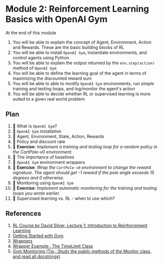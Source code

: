 # Module 2: Reinforcement Learning Basics with OpenAI Gym

At the end of this module

1. You will be able to explain the concept of Agent, Environment, Action and Rewards. These are the basic
building blocks of RL
2. You will be able to install `OpenAI Gym`, instantiate environments, and control agents using Python
3. You will be able to explain the output returned by the `env.step(action)` method of `OpenAI Gym`
4. You will be able to define the learning goal of the agent in terms of maximizing the discounted reward sum
5. You will be able to able to modify `OpenAI Gym` environments, run simple training and testing loops, and 
log/monitor the agent's action
5. You will be able to decide whether RL or supervised learning is more suited to a given real world problem

## Plan

1. :movie_camera: What is `OpenAI Gym`?
2. :movie_camera: `OpenAI Gym` installation
3. :movie_camera: Agent, Environment, State, Action, Rewards
4. :movie_camera: Policy and discount rate
5. :pencil: **Exercise**: *Implement a training and testing loop for a random policy in the CartPole-v0 environment.*
6. :movie_camera: The importance of baselines
7. :movie_camera: `OpenAI Gym` environment wrappers
8. :pencil: **Exercise**: *Wrap the `CartPole-v0` environment to change the reward signature. The agent should get -1 reward if the
pole angle exceeds 15 degrees and 0 otherwise.*
9. :movie_camera: Monitoring using `OpenAI Gym`
10. :pencil: **Exercise**: *Implement automatic monitoring for the training and testing loops you wrote earlier.*
11. :movie_camera: Supervised learning vs. RL - when to use which?

## References

1. [RL Course by David Silver, Lecture 1: Introduction to Reinforcement Learning](https://www.youtube.com/watch?v=2pWv7GOvuf0)
2. [Getting Started with Gym](https://gym.openai.com/docs/#getting-started-with-gym)
3. [Wrappers](https://github.com/openai/gym/blob/master/gym/wrappers/README.md)
4. [Wrapper Example : The TimeLimit Class](https://github.com/openai/gym/blob/master/gym/wrappers/time_limit.py)
5. [Gym Monitoring (Tip : Study the public methods of the Monitor class, and read all docstrings)](https://github.com/openai/gym/blob/master/gym/wrappers/monitor.py)
